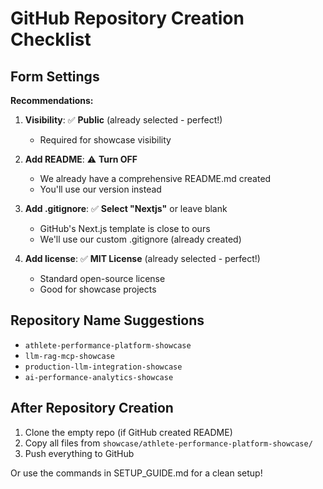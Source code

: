# GitHub Repository Creation Checklist

## Form Settings

**Recommendations:**

1. **Visibility**: ✅ **Public** (already selected - perfect!)
   - Required for showcase visibility

2. **Add README**: ⚠️ **Turn OFF** 
   - We already have a comprehensive README.md created
   - You'll use our version instead

3. **Add .gitignore**: ✅ **Select "Nextjs"** or leave blank
   - GitHub's Next.js template is close to ours
   - We'll use our custom .gitignore (already created)

4. **Add license**: ✅ **MIT License** (already selected - perfect!)
   - Standard open-source license
   - Good for showcase projects

## Repository Name Suggestions

- `athlete-performance-platform-showcase`
- `llm-rag-mcp-showcase`
- `production-llm-integration-showcase`
- `ai-performance-analytics-showcase`

## After Repository Creation

1. Clone the empty repo (if GitHub created README)
2. Copy all files from `showcase/athlete-performance-platform-showcase/`
3. Push everything to GitHub

Or use the commands in SETUP_GUIDE.md for a clean setup!
